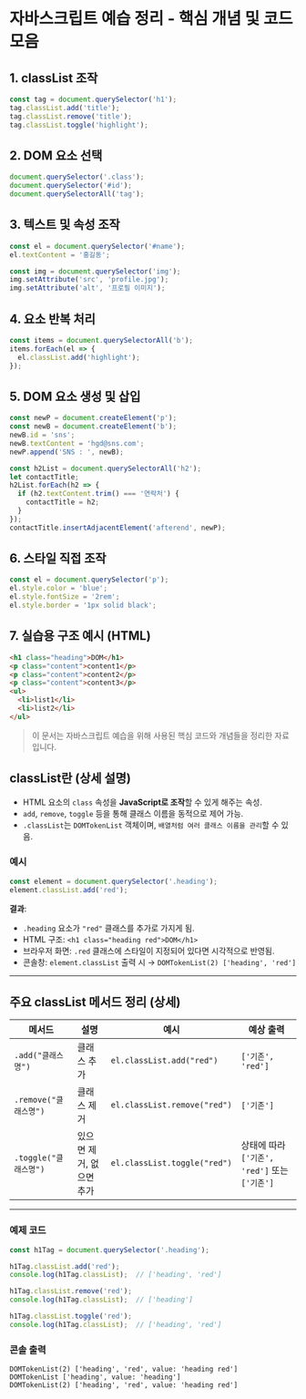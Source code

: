 # 자바스크립트 예습 정리 - 핵심 개념 및 코드 모음

## 1. classList 조작

```js
const tag = document.querySelector('h1');
tag.classList.add('title');
tag.classList.remove('title');
tag.classList.toggle('highlight');
```

## 2. DOM 요소 선택

```js
document.querySelector('.class');
document.querySelector('#id');
document.querySelectorAll('tag');
```

## 3. 텍스트 및 속성 조작

```js
const el = document.querySelector('#name');
el.textContent = '홍길동';

const img = document.querySelector('img');
img.setAttribute('src', 'profile.jpg');
img.setAttribute('alt', '프로필 이미지');
```

## 4. 요소 반복 처리

```js
const items = document.querySelectorAll('b');
items.forEach(el => {
  el.classList.add('highlight');
});
```

## 5. DOM 요소 생성 및 삽입

```js
const newP = document.createElement('p');
const newB = document.createElement('b');
newB.id = 'sns';
newB.textContent = 'hgd@sns.com';
newP.append('SNS : ', newB);

const h2List = document.querySelectorAll('h2');
let contactTitle;
h2List.forEach(h2 => {
  if (h2.textContent.trim() === '연락처') {
    contactTitle = h2;
  }
});
contactTitle.insertAdjacentElement('afterend', newP);
```

## 6. 스타일 직접 조작

```js
const el = document.querySelector('p');
el.style.color = 'blue';
el.style.fontSize = '2rem';
el.style.border = '1px solid black';
```

## 7. 실습용 구조 예시 (HTML)

```html
<h1 class="heading">DOM</h1>
<p class="content">content1</p>
<p class="content">content2</p>
<p class="content">content3</p>
<ul>
  <li>list1</li>
  <li>list2</li>
</ul>
```

> 이 문서는 자바스크립트 예습을 위해 사용된 핵심 코드와 개념들을 정리한 자료입니다.



## classList란 (상세 설명)
- HTML 요소의 `class` 속성을 **JavaScript로 조작**할 수 있게 해주는 속성.
- `add`, `remove`, `toggle` 등을 통해 클래스 이름을 동적으로 제어 가능.
- `.classList`는 `DOMTokenList` 객체이며, `배열처럼 여러 클래스 이름을 관리`할 수 있음.

### 예시
```js
const element = document.querySelector('.heading');
element.classList.add('red');
```

**결과**:
- `.heading` 요소가 `"red"` 클래스를 추가로 가지게 됨.
- HTML 구조: `<h1 class="heading red">DOM</h1>`
- 브라우저 화면: `.red` 클래스에 스타일이 지정되어 있다면 시각적으로 반영됨.
- 콘솔창: `element.classList` 출력 시 → `DOMTokenList(2) ['heading', 'red']`

---

## 주요 classList 메서드 정리 (상세)

| 메서드 | 설명 | 예시 | 예상 출력 |
|--------|------|------|-----------|
| `.add("클래스명")` | 클래스 추가 | `el.classList.add("red")` | `['기존', 'red']` |
| `.remove("클래스명")` | 클래스 제거 | `el.classList.remove("red")` | `['기존']` |
| `.toggle("클래스명")` | 있으면 제거, 없으면 추가 | `el.classList.toggle("red")` | 상태에 따라 `['기존', 'red']` 또는 `['기존']` |

---

### 예제 코드
```js
const h1Tag = document.querySelector('.heading');

h1Tag.classList.add('red');
console.log(h1Tag.classList);  // ['heading', 'red']

h1Tag.classList.remove('red');
console.log(h1Tag.classList);  // ['heading']

h1Tag.classList.toggle('red');
console.log(h1Tag.classList);  // ['heading', 'red']
```

### 콘솔 출력
```
DOMTokenList(2) ['heading', 'red', value: 'heading red']
DOMTokenList ['heading', value: 'heading']
DOMTokenList(2) ['heading', 'red', value: 'heading red']
```

